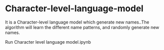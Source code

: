 # Character-level-language-model
It is a Character-level language model which generate new names..The algorithm will learn the different name patterns, and randomly generate new names.

Run Character level language model.ipynb
